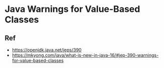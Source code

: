 # Java Warnings for Value-Based Classes


## Ref
* https://openjdk.java.net/jeps/390
* https://mkyong.com/java/what-is-new-in-java-16/#jep-390-warnings-for-value-based-classes
